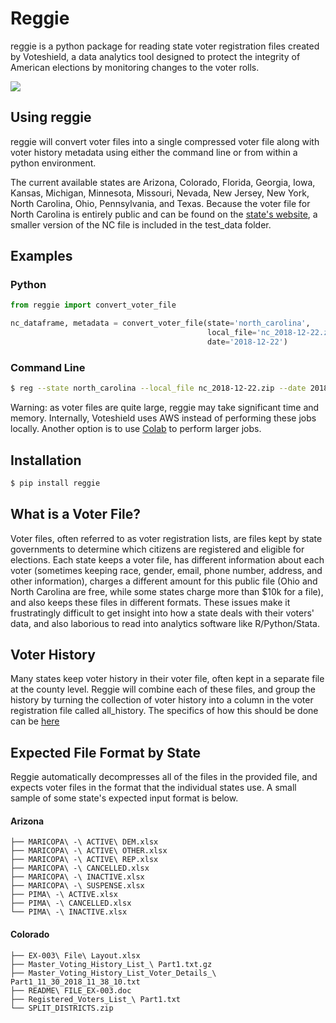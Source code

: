 # Reggie

reggie is a python package for reading state voter registration files created by Voteshield, a data analytics tool designed to protect the integrity of American elections by monitoring changes to the voter rolls.

![](reggie_example.gif)

## Using reggie

reggie will convert voter files into a single compressed voter file along with voter history metadata using either the command line or from within a python environment.  

The current available states are Arizona, Colorado, Florida, Georgia, Iowa, Kansas, Michigan, Minnesota, Missouri, Nevada, New Jersey, New York, North Carolina, Ohio, Pennsylvania, and Texas. Because the voter file for North Carolina is entirely public and can be found on the [state's website](https://dl.ncsbe.gov/index.html?prefix=data/), a smaller version of the NC file is included in the test_data folder. 

## Examples

### Python
```python
from reggie import convert_voter_file

nc_dataframe, metadata = convert_voter_file(state='north_carolina',
                                            local_file='nc_2018-12-22.zip',
                                            date='2018-12-22')
```
### Command Line
```bash
$ reg --state north_carolina --local_file nc_2018-12-22.zip --date 2018-12-22

```

Warning: as voter files are quite large, reggie may take significant time and memory. Internally, Voteshield uses AWS instead of performing these jobs locally. Another option is to use [Colab](https://colab.research.google.com/) to perform larger jobs. 


## Installation 

```bash
$ pip install reggie
```


## What is a Voter File?

Voter files, often referred to as voter registration lists, are files kept by state governments to determine which citizens are registered and eligible for elections. Each state keeps a voter file, has different information about each voter (sometimes keeping race, gender, email, phone number, address, and other information), charges a different amount for this public file (Ohio and North Carolina are free, while some states charge more than $10k for a file), and also keeps these files in different formats. These issues make it frustratingly difficult to get insight into how a state deals with their voters' data, and also laborious to read into analytics software like R/Python/Stata. 

## Voter History

Many states keep voter history in their voter file, often kept in a separate file at the county level. Reggie will combine each of these files, and group the history by turning the collection of voter history into a column in the voter registration file called all_history. The specifics of how this should be done can be [here](https://github.com/Voteshield/reggie/wiki/UVFF-and-State-Onboarding)

## Expected File Format by State

Reggie automatically decompresses all of the files in the provided file, and expects voter files in the format that the individual states use. A small sample of some state's expected input format is below. 

#### Arizona

```
├── MARICOPA\ -\ ACTIVE\ DEM.xlsx
├── MARICOPA\ -\ ACTIVE\ OTHER.xlsx
├── MARICOPA\ -\ ACTIVE\ REP.xlsx
├── MARICOPA\ -\ CANCELLED.xlsx
├── MARICOPA\ -\ INACTIVE.xlsx
├── MARICOPA\ -\ SUSPENSE.xlsx
├── PIMA\ -\ ACTIVE.xlsx
├── PIMA\ -\ CANCELLED.xlsx
└── PIMA\ -\ INACTIVE.xlsx
```

#### Colorado

```
├── EX-003\ File\ Layout.xlsx
├── Master_Voting_History_List_\ Part1.txt.gz
├── Master_Voting_History_List_Voter_Details_\ Part1_11_30_2018_11_38_10.txt
├── README\ FILE_EX-003.doc
├── Registered_Voters_List_\ Part1.txt
└── SPLIT_DISTRICTS.zip
```


